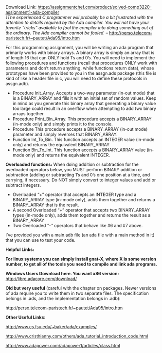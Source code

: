 Download Link: https://assignmentchef.com/product/solved-comp3220-assignment1-ada-compiler
<br>
<em>1The experienced C programmer will probably be a bit frustrated with the attention to details required by the Ada compiler. You will not have your favorite “tricks” available to fool the compiler into doing something out of the ordinary. The Ada compiler cannot be fooled.          –</em> <a href="http://perso.telecom-paristech.fr/~pautet/Ada95/intro.htm">http://perso.telecom-paristech.fr/~pautet/Ada95/intro.htm</a>

For this programming assignment, you will be writing an ada program that primarily works with binary arrays. A binary array is simply an array that is of length 16 that can ONLY hold 1’s and 0’s. You will need to implement the following procedures and functions (recall that procedures ONLY work with parameters and don’t return anything, while functions return data), whose prototypes have been provided to you in the assgn.ads package (this file is kind of like a header file in c, you will need to define these protocols in assgn.adb).

<ul>

 <li>Procedure Init_Array. Accepts a two-way parameter (in-out mode) that is a BINARY_ARRAY and fills it with an initial set of random values. Keep in mind as you generate this binary array that generating a binary value too large could result in an overflow when attempting to add two binary arrays together.</li>

 <li>Procedure Print_Bin_Array. This procedure accepts a BINARY_ARRAY (in-mode only) and simply prints it to the console.</li>

 <li>Procedure This procedure accepts a BINARY_ARRAY (in-out mode) parameter and simply reverses that BINARY_ARRAY.</li>

 <li>Function Int_To_Bin. This function accepts an INTEGER value (in-mode only) and returns the equivalent BINARY_ARRAY</li>

 <li>Function Bin_To_Int. This function accepts a BINARY_ARRAY value (in-mode only) and returns the equivalent INTEGER.</li>

</ul>

<strong>Overloaded functions:</strong> When doing addition or subtraction for the overloaded operators below, you MUST perform BINARY addition or subtraction (adding or subtracting 1’s and 0’s one position at a time, and carrying, if necessary. Do NOT simply convert to integer values and add or subtract integers.

<ul>

 <li>Overloaded “+” operator that accepts an INTEGER type and a BINARY_ARRAY type (in-mode only), adds them together and returns a BINARY_ARRAY that is the result.</li>

 <li>A second Overloaded “+” operator that accepts two BINARY_ARRAY types (in-mode only), adds them together and returns the result as a BINARY_ARRAY</li>

 <li>Two Overloaded “–“ operators that behave like #6 and #7 above.</li>

</ul>

I’ve provided you with a main.adb file (an ada file with a main method in it) that you can use to test your code.

<strong>Helpful Links:</strong>

<strong>For linux systems you can simply install gnat-X, where X is some version number, to get all of the tools you need to compile and link ada programs. </strong>

<strong>Windows Users Download here. You want x86 version:</strong> <a href="https://libre.adacore.com/download/">http://libre.adacore.com/download/</a>

<strong>Old but very useful</strong> (careful with the chapter on packages. Newer versions of ada require you to write them in two separate files. The specification belongs in .ads, and the implementation belongs in .adb):

<a href="http://perso.telecom-paristech.fr/~pautet/Ada95/intro.htm">http://perso.telecom-paristech.fr/~pautet/Ada95/intro.htm</a>

<strong>Other Useful Links</strong>:

<a href="https://www.cs.fsu.edu/~baker/ada/examples/">http://www.cs.fsu.edu/~baker/ada/examples/</a>

<a href="http://www.cristhianny.com/others/ada_tutorial_introduction_code.html">http://www.cristhianny.com/others/ada_tutorial_introduction_code.html</a>

<a href="http://www.adapower.com/adapower1/articles/class.html">http://www.adapower.com/adapower1/articles/class.html</a>


